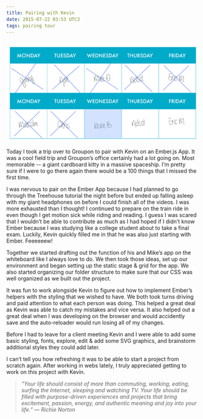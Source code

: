 ```yaml
---
title: Pairing with Kevin
date: 2015-07-22 03:53 UTC3
tags: pairing tour
---
```


![Pairing Calendar](/images/Tour_calendar_day8.png)

Today I took a trip over to Groupon to pair with Kevin on an Ember.js App. It was a cool field trip and Groupon’s office certainly had a lot going on. Most memorable -- a giant cardboard kitty in a massive spaceship. I’m pretty sure if I were to go there again there would be a 100 things that I missed the first time.

I was nervous to pair on the Ember App because I had planned to go through the Treehouse tutorial the night before but ended up falling asleep with my giant headphones on before I could finish all of the videos. I was more exhausted than I thought! I continued to prepare on the train ride in even though I get motion sick while riding and reading. I guess I was scared that I wouldn’t be able to contribute as much as I had hoped if I didn’t know Ember because I was studying like a college student about to take a final exam. Luckily, Kevin quickly filled me in that he was also just starting with Ember. Feeeeeew!

Together we started drafting out the function of his and Mike’s app on the whiteboard like I always love to do. We then took those ideas, set up our environment and began setting up the static stage & grid for the app. We also started organizing our folder structure to make sure that our CSS was well organized as we built out the project.

It was fun to work alongside Kevin to figure out how to implement Ember’s helpers with the styling that we wished to have. We both took turns driving and paid attention to what each person was doing. This helped a great deal as Kevin was able to catch my mistakes and vice versa. It also helped out a great deal when I was developing on the browser and would accidently save and the auto-reloader would run losing all of my changes.

Before I had to leave for a client meeting Kevin and I were able to add some basic styling, fonts, explore, edit & add some SVG graphics, and brainstorm additional styles they could add later.

I can’t tell you how refreshing it was to be able to start a project from scratch again. After working in webs lately, I truly appreciated getting to work on this project with Kevin.


>*“Your life should consist of more than commuting, working, eating, surfing the Internet, sleeping and watching TV. Your life should be filled with purpose-driven experiences and projects that bring excitement, passion, energy, and authentic meaning and joy into your life.”
― Richie Norton*
